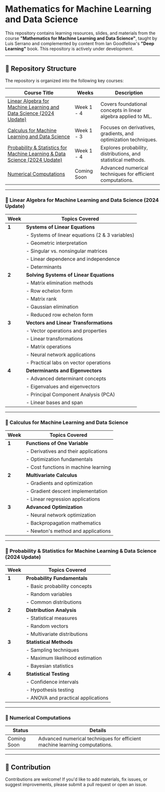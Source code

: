 # Mathematics for Machine Learning and Data Science

This repository contains learning resources, slides, and materials from the course **"Mathematics for Machine Learning and Data Science"**, taught by Luis Serrano and complemented by content from Ian Goodfellow's **"Deep Learning"** book. This repository is actively under development.

---

## 📂 Repository Structure

The repository is organized into the following key courses:

| **Course Title**                                                                 | **Weeks**   | **Description**                                                     |
|----------------------------------------------------------------------------------|-------------|---------------------------------------------------------------------|
| [Linear Algebra for Machine Learning and Data Science (2024 Update)](#linear-algebra-for-machine-learning-and-data-science-2024-update) | Week 1 - 4  | Covers foundational concepts in linear algebra applied to ML.      |
| [Calculus for Machine Learning and Data Science](#calculus-for-machine-learning-and-data-science) | Week 1 - 3  | Focuses on derivatives, gradients, and optimization techniques.    |
| [Probability & Statistics for Machine Learning & Data Science (2024 Update)](#probability--statistics-for-machine-learning--data-science-2024-update) | Week 1 - 4  | Explores probability, distributions, and statistical methods.      |
| [Numerical Computations](#numerical-computations)                                | Coming Soon | Advanced numerical techniques for efficient computations.          |

---

### 📘 Linear Algebra for Machine Learning and Data Science (2024 Update)

| **Week** | **Topics Covered**                                                                 |
|----------|------------------------------------------------------------------------------------|
| **1**    | **Systems of Linear Equations**                                                   |
|          | - Systems of linear equations (2 & 3 variables)                                   |
|          | - Geometric interpretation                                                       |
|          | - Singular vs. nonsingular matrices                                              |
|          | - Linear dependence and independence                                             |
|          | - Determinants                                                                   |
| **2**    | **Solving Systems of Linear Equations**                                           |
|          | - Matrix elimination methods                                                     |
|          | - Row echelon form                                                               |
|          | - Matrix rank                                                                    |
|          | - Gaussian elimination                                                           |
|          | - Reduced row echelon form                                                       |
| **3**    | **Vectors and Linear Transformations**                                            |
|          | - Vector operations and properties                                               |
|          | - Linear transformations                                                         |
|          | - Matrix operations                                                              |
|          | - Neural network applications                                                    |
|          | - Practical labs on vector operations                                            |
| **4**    | **Determinants and Eigenvectors**                                                |
|          | - Advanced determinant concepts                                                  |
|          | - Eigenvalues and eigenvectors                                                   |
|          | - Principal Component Analysis (PCA)                                             |
|          | - Linear bases and span                                                          |

---

### 📗 Calculus for Machine Learning and Data Science

| **Week** | **Topics Covered**                                                                 |
|----------|------------------------------------------------------------------------------------|
| **1**    | **Functions of One Variable**                                                     |
|          | - Derivatives and their applications                                              |
|          | - Optimization fundamentals                                                       |
|          | - Cost functions in machine learning                                              |
| **2**    | **Multivariate Calculus**                                                         |
|          | - Gradients and optimization                                                      |
|          | - Gradient descent implementation                                                 |
|          | - Linear regression applications                                                  |
| **3**    | **Advanced Optimization**                                                         |
|          | - Neural network optimization                                                     |
|          | - Backpropagation mathematics                                                     |
|          | - Newton's method and applications                                                |

---

### 📙 Probability & Statistics for Machine Learning & Data Science (2024 Update)

| **Week** | **Topics Covered**                                                                 |
|----------|------------------------------------------------------------------------------------|
| **1**    | **Probability Fundamentals**                                                      |
|          | - Basic probability concepts                                                      |
|          | - Random variables                                                                |
|          | - Common distributions                                                            |
| **2**    | **Distribution Analysis**                                                         |
|          | - Statistical measures                                                            |
|          | - Random vectors                                                                  |
|          | - Multivariate distributions                                                      |
| **3**    | **Statistical Methods**                                                           |
|          | - Sampling techniques                                                             |
|          | - Maximum likelihood estimation                                                   |
|          | - Bayesian statistics                                                             |
| **4**    | **Statistical Testing**                                                           |
|          | - Confidence intervals                                                            |
|          | - Hypothesis testing                                                              |
|          | - ANOVA and practical applications                                                |

---

### 📘 Numerical Computations

| **Status**    | **Details**                                                                  |
|---------------|------------------------------------------------------------------------------|
| Coming Soon   | Advanced numerical techniques for efficient machine learning computations.  |

---

## 🚀 Contribution
Contributions are welcome! If you'd like to add materials, fix issues, or suggest improvements, please submit a pull request or open an issue.
